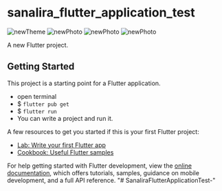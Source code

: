 # sanalira_flutter_application_test

![newTheme](https://github.com/FatihBaycu/SanaliraFlutterApplicationTest/blob/main/lib/screenshots/bank_list_screen.png)
![newPhoto](https://github.com/FatihBaycu/SanaliraFlutterApplicationTest/blob/main/lib/screenshots/bottom_show_modal.png)
![newPhoto](https://github.com/FatihBaycu/SanaliraFlutterApplicationTest/blob/main/lib/screenshots/register_screen.png)
![newPhoto](https://github.com/FatihBaycu/SanaliraFlutterApplicationTest/blob/main/lib/screenshots/register_screen_error.png)


A new Flutter project.

## Getting Started

This project is a starting point for a Flutter application.

- open terminal
- $ `flutter pub get`
- $ `flutter run`
- You can write a project and run it.

A few resources to get you started if this is your first Flutter project:

- [Lab: Write your first Flutter app](https://docs.flutter.dev/get-started/codelab)
- [Cookbook: Useful Flutter samples](https://docs.flutter.dev/cookbook)

For help getting started with Flutter development, view the
[online documentation](https://docs.flutter.dev/), which offers tutorials,
samples, guidance on mobile development, and a full API reference.
"# SanaliraFlutterApplicationTest-" 

